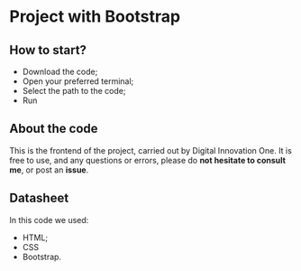 #  Project with Bootstrap

## How to start?

- Download the code;
- Open your preferred terminal;
- Select the path to the code;
- Run
## About the code

This is the frontend of the project, carried out by Digital Innovation One. It is free to use, and any questions or errors, please do **not hesitate to consult me**, or post an **issue**.

## Datasheet

In this code we used: 
- HTML;
- CSS
- Bootstrap.
